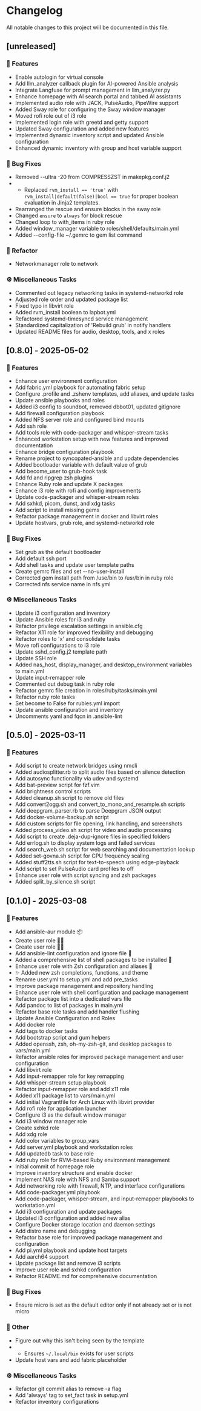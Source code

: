 # Changelog

All notable changes to this project will be documented in this file.

## [unreleased]

### 🚀 Features

- Enable autologin for virtual console
- Add llm_analyzer callback plugin for AI-powered Ansible analysis
- Integrate Langfuse for prompt management in llm_analyzer.py
- Enhance homepage with AI search portal and tabbed AI assistants
- Implemented audio role with JACK, PulseAudio, PipeWire support
- Added Sway role for configuring the Sway window manager
- Moved rofi role out of i3 role
- Implemented login role with greetd and getty support
- Updated Sway configuration and added new features
- Implemented dynamic inventory script and updated Ansible configuration
- Enhanced dynamic inventory with group and host variable support

### 🐛 Bug Fixes

- Removed --ultra -20 from COMPRESSZST in makepkg.conf.j2
- - Replaced `rvm_install == 'true'` with `rvm_install|default(false)|bool == true` for proper boolean evaluation in Jinja2 templates.
- Rearranged the rescue and ensure blocks in the sway role
- Changed `ensure` to `always` for block rescue
- Changed loop to with_items in ruby role
- Added window_manager variable to roles/shell/defaults/main.yml
- Added --config-file ~/.gemrc to gem list command

### 🚜 Refactor

- Networkmanager role to network

### ⚙️ Miscellaneous Tasks

- Commented out legacy networking tasks in systemd-networkd role
- Adjusted role order and updated package list
- Fixed typo in libvirt role
- Added rvm_install boolean to lapbot.yml
- Refactored systemd-timesyncd service management
- Standardized capitalization of 'Rebuild grub' in notify handlers
- Updated README files for audio, desktop, tools, and x roles

## [0.8.0] - 2025-05-02

### 🚀 Features

- Enhance user environment configuration
- Add fabric.yml playbook for automating fabric setup
- Configure .profile and .zshenv templates, add aliases, and update tasks
- Update ansible playbooks and roles
- Added i3 config to soundbot, removed dbbot01, updated gitignore
- Add firewall configuration playbook
- Added NFS server role and configured bind mounts
- Add ssh role
- Add tools role with code-packager and whisper-stream tasks
- Enhanced workstation setup with new features and improved documentation
- Enhance bridge configuration playbook
- Rename project to syncopated-ansible and update dependencies
- Added bootloader variable with default value of grub
- Add become_user to grub-hook task
- Add fd and ripgrep zsh plugins
- Enhance Ruby role and update X packages
- Enhance i3 role with rofi and config improvements
- Update code-packager and whisper-stream roles
- Add sxhkd, picom, dunst, and xdg tasks
- Add script to install missing gems
- Refactor package management in docker and libvirt roles
- Update hostvars, grub role, and systemd-networkd role

### 🐛 Bug Fixes

- Set grub as the default bootloader
- Add default ssh port
- Add shell tasks and update user template paths
- Create gemrc files and set --no-user-install
- Corrected gem install path from /use/bin to /usr/bin in ruby role
- Corrected nfs service name in nfs.yml

### ⚙️ Miscellaneous Tasks

- Update i3 configuration and inventory
- Update Ansible roles for i3 and ruby
- Refactor privilege escalation settings in ansible.cfg
- Refactor X11 role for improved flexibility and debugging
- Refactor roles to 'x' and consolidate tasks
- Move rofi configurations to i3 role
- Update sshd_config.j2 template path
- Update SSH role
- Added nas_host, display_manager, and desktop_environment variables to main.yml
- Update input-remapper role
- Commented out debug task in ruby role
- Refactor gemrc file creation in roles/ruby/tasks/main.yml
- Refactor ruby role tasks
- Set become to False for rubies.yml import
- Update ansible configuration and inventory
- Uncomments yaml and fqcn in .ansible-lint

## [0.5.0] - 2025-03-11

### 🚀 Features

- Add script to create network bridges using nmcli
- Added audiosplitter.rb to split audio files based on silence detection
- Add autosync functionality via udev and systemd
- Add bat-preview script for fzf.vim
- Add brightness control scripts
- Added cleanup.sh script to remove old files
- Add convert2ogg.sh and convert_to_mono_and_resample.sh scripts
- Add deepgram_parser.rb to parse Deepgram JSON output
- Add docker-volume-backup.sh script
- Add custom scripts for file opening, link handling, and screenshots
- Added process_video.sh script for video and audio processing
- Add script to create .deja-dup-ignore files in specified folders
- Add errlog.sh to display system logs and failed services
- Add search_web.sh script for web searching and documentation lookup
- Added set-govna.sh script for CPU frequency scaling
- Added stuff2tts.sh script for text-to-speech using edge-playback
- Add script to set PulseAudio card profiles to off
- Enhance user role with script syncing and zsh packages
- Added split_by_silence.sh script

## [0.1.0] - 2025-03-08

### 🚀 Features

- Add ansible-aur module 📦
- Create user role 🧑‍💻
- Create user role 🧑‍💻
- Add ansible-lint configuration and ignore file 🚀
- Added a comprehensive list of shell packages to be installed 🐚
- Enhance user role with Zsh configuration and aliases 🚀
- ✨ Added new zsh completions, functions, and theme
- Rename user.yml to setup.yml and add pre_tasks
- Improve package management and repository handling
- Enhance user role with shell configuration and package management
- Refactor package list into a dedicated vars file
- Add pandoc to list of packages in main.yml
- Refactor base role tasks and add handler flushing
- Update Ansible Configuration and Roles
- Add docker role
- Add tags to docker tasks
- Add bootstrap script and gum helpers
- Added openssh, zsh, oh-my-zsh-git, and desktop packages to vars/main.yml
- Refactor ansible roles for improved package management and user configuration
- Add libvirt role
- Add input-remapper role for key remapping
- Add whisper-stream setup playbook
- Refactor input-remapper role and add x11 role
- Added x11 package list to vars/main.yml
- Add initial Vagrantfile for Arch Linux with libvirt provider
- Add rofi role for application launcher
- Configure i3 as the default window manager
- Add i3 window manager role
- Create sxhkd role
- Add xdg role
- Add color variables to group_vars
- Add server.yml playbook and workstation roles
- Add updatedb task to base role
- Add ruby role for RVM-based Ruby environment management
- Initial commit of homepage role
- Improve inventory structure and enable docker
- Implement NAS role with NFS and Samba support
- Add networking role with firewall, NTP, and interface configurations
- Add code-packager.yml playbook
- Add code-packager, whisper-stream, and input-remapper playbooks to workstation.yml
- Add i3 configuration and update packages
- Updated i3 configuration and added new alias
- Configure Docker storage location and daemon settings
- Add distro name and debugging
- Refactor base role for improved package management and configuration
- Add pi.yml playbook and update host targets
- Add aarch64 support
- Update package list and remove i3 scripts
- Improve user role and sxhkd configuration
- Refactor README.md for comprehensive documentation

### 🐛 Bug Fixes

- Ensure micro is set as the default editor only if not already set or is not micro

### 💼 Other

- Figure out why this isn't being seen by the template
- - Ensures `~/.local/bin` exists for user scripts
- Update host vars and add fabric placeholder

### ⚙️ Miscellaneous Tasks

- Refactor git commit alias to remove -a flag
- Add 'always' tag to set_fact task in setup.yml
- Refactor inventory configurations

<!-- generated by git-cliff -->
